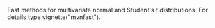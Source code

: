 Fast methods for multivariate normal and Student's t distributions. For details type vignette("mvnfast").